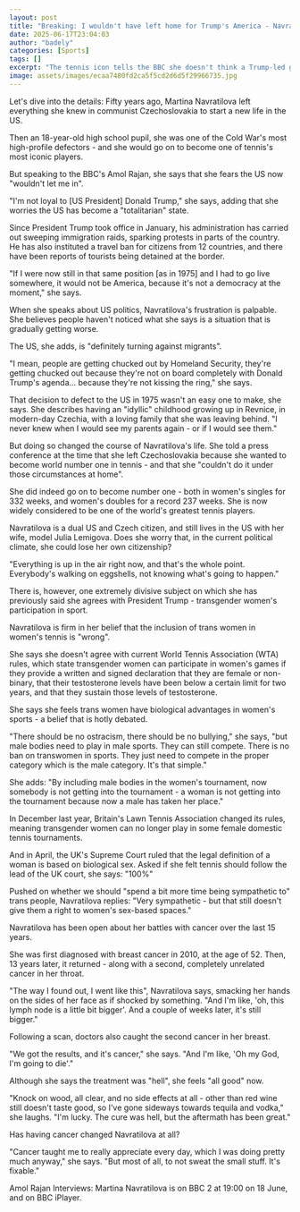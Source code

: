 ```yaml
---
layout: post
title: "Breaking: I wouldn't have left home for Trump's America - Navratilova"
date: 2025-06-17T23:04:03
author: "badely"
categories: [Sports]
tags: []
excerpt: "The tennis icon tells the BBC she doesn't think a Trump-led government would let her in."
image: assets/images/ecaa7480fd2ca5f5cd2d6d5f29966735.jpg
---
```


Let's dive into the details: Fifty years ago, Martina Navratilova left everything she knew in communist Czechoslovakia to start a new life in the US.

Then an 18-year-old high school pupil, she was one of the Cold War's most high-profile defectors - and she would go on to become one of tennis's most iconic players.

But speaking to the BBC's Amol Rajan, she says that she fears the US now "wouldn't let me in".

"I'm not loyal to [US President] Donald Trump," she says, adding that she worries the US has become a "totalitarian" state.

Since President Trump took office in January, his administration has carried out sweeping immigration raids, sparking protests in parts of the country. He has also instituted a travel ban for citizens from 12 countries, and there have been reports of tourists being detained at the border.

"If I were now still in that same position [as in 1975] and I had to go live somewhere, it would not be America, because it's not a democracy at the moment," she says.

When she speaks about US politics, Navratilova's frustration is palpable. She believes people haven't noticed what she says is a situation that is gradually getting worse.

The US, she adds, is "definitely turning against migrants".

"I mean, people are getting chucked out by Homeland Security, they're getting chucked out because they're not on board completely with Donald Trump's agenda… because they're not kissing the ring," she says.

That decision to defect to the US in 1975 wasn't an easy one to make, she says. She describes having an "idyllic" childhood growing up in Revnice, in modern-day Czechia, with a loving family that she was leaving behind. "I never knew when I would see my parents again - or if I would see them."

But doing so changed the course of Navratilova's life. She told a press conference at the time that she left Czechoslovakia because she wanted to become world number one in tennis - and that she "couldn't do it under those circumstances at home".

She did indeed go on to become number one - both in women's singles for 332 weeks, and women's doubles for a record 237 weeks. She is now widely considered to be one of the world's greatest tennis players.

Navratilova is a dual US and Czech citizen, and still lives in the US with her wife, model Julia Lemigova. Does she worry that, in the current political climate, she could lose her own citizenship?

"Everything is up in the air right now, and that's the whole point. Everybody's walking on eggshells, not knowing what's going to happen."

There is, however, one extremely divisive subject on which she has previously said she agrees with President Trump - transgender women's participation in sport.

Navratilova is firm in her belief that the inclusion of trans women in women's tennis is "wrong".

She says she doesn't agree with current World Tennis Association (WTA) rules, which state transgender women can participate in women's games if they provide a written and signed declaration that they are female or non-binary, that their testosterone levels have been below a certain limit for two years, and that they sustain those levels of testosterone.

She says she feels trans women have biological advantages in women's sports - a belief that is hotly debated.

"There should be no ostracism, there should be no bullying," she says, "but male bodies need to play in male sports. They can still compete. There is no ban on transwomen in sports. They just need to compete in the proper category which is the male category. It's that simple." 

She adds: "By including male bodies in the women's tournament, now somebody is not getting into the tournament - a woman is not getting into the tournament because now a male has taken her place."

In December last year, Britain's Lawn Tennis Association changed its rules, meaning transgender women can no longer play in some female domestic tennis tournaments.

And in April, the UK's Supreme Court ruled that the legal definition of a woman is based on biological sex. Asked if she felt tennis should follow the lead of the UK court, she says: "100%"

Pushed on whether we should "spend a bit more time being sympathetic to" trans people, Navratilova replies: "Very sympathetic - but that still doesn't give them a right to women's sex-based spaces."

Navratilova has been open about her battles with cancer over the last 15 years.

She was first diagnosed with breast cancer in 2010, at the age of 52. Then, 13 years later, it returned - along with a second, completely unrelated cancer in her throat.

"The way I found out, I went like this", Navratilova says, smacking her hands on the sides of her face as if shocked by something. "And I'm like, 'oh, this lymph node is a little bit bigger'. And a couple of weeks later, it's still bigger."

Following a scan, doctors also caught the second cancer in her breast.

"We got the results, and it's cancer," she says. "And I'm like, 'Oh my God, I'm going to die'."

Although she says the treatment was "hell", she feels "all good" now.

"Knock on wood, all clear, and no side effects at all - other than red wine still doesn't taste good, so I've gone sideways towards tequila and vodka," she laughs. "I'm lucky. The cure was hell, but the aftermath has been great."

Has having cancer changed Navratilova at all?

"Cancer taught me to really appreciate every day, which I was doing pretty much anyway," she says. "But most of all, to not sweat the small stuff. It's fixable."

Amol Rajan Interviews: Martina Navratilova is on BBC 2 at 19:00 on 18 June, and on BBC iPlayer.

